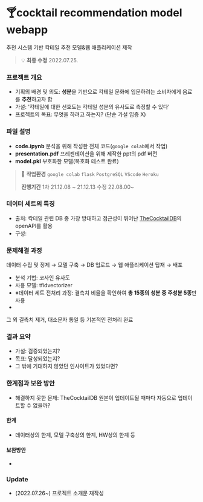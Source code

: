# 🍸cocktail recommendation model webapp 
추천 시스템 기반 칵테일 추천 모델&웹 애플리케이션 제작

>💡 **최종 수정** 2022.07.25.

### 프로젝트 개요

- 기획의 배경 및 의도: **성분**을 기반으로 칵테일 문화에 입문하려는 소비자에게 음료를 **추천**하고자 함
- 가설: '칵테일에 대한 선호도는 칵테일 성분의 유사도로 측정할 수 있다'
- 프로젝트의 목표: 무엇을 하려고 하는지? (단순 가설 입증 X)

### 파일 설명
- **code.ipynb** 분석을 위해 작성한 전체 코드(`google colab`에서 작업)
- **presentation.pdf** 프레젠테이션을 위해 제작한 ppt의 pdf 버전
- **model.pkl** 부호화한 모델(복호화 테스트 완료)

>💭 **작업환경** `google colab` `flask` `PostgreSQL` `VScode` `Heroku`
>
>**진행기간** 1차 21.12.08 ~ 21.12.13 수정 22.08.00~

### 데이터 세트의 특징

- 출처: 칵테일 관련 DB 중 가장 방대하고 접근성이 뛰어난 [TheCocktailDB](https://www.thecocktaildb.com/)의 openAPI를 활용
- 구성: 

### 문제해결 과정

데이터 수집 및 정제 → 모델 구축 → DB 업로드 → 웹 애플리케이션 탑재 → 배포
- 분석 기법: 코사인 유사도 
- 사용 모델: tfidvectorizer 
- ※데이터 세트 전처리 과정: 결측치 비율을 확인하여 **총 15종의 성분 중 주성분 5종**만 사용
- 
그 외 결측치 제거, 대소문자 통일 등 기본적인 전처리 완료 


### 결과 요약

- 가설: 검증되었는지?
- 목표: 달성되었는지?
- 그 밖에 기대하지 않았던 인사이트가 있었다면?

### 한계점과 보완 방안
- 해결하지 못한 문제: TheCocktailDB 원본이 업데이트될 때마다 자동으로 업데이트할 수 없을까? 
#### 한계
- 데이터상의 한계, 모델 구축상의 한계, HW상의 한계 등
#### 보완방안
- 



### Update

- (2022.07.26~) 프로젝트 소개문 재작성

